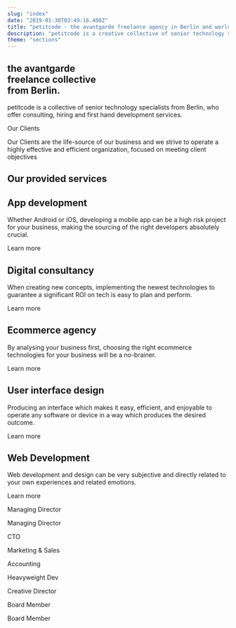 ```yaml
---
slug: "index"
date: "2019-01-30T03:49:16.408Z"
title: "petitcode - the avantgarde freelance agency in Berlin and worldwide"
description: "petitcode is a creative collective of senior technology specialists. We only offer the best."
theme: "sections"
---
```


<Sections>
<Section video>
<SectionContent>

# the avantgarde <br/> freelance collective <br/> from Berlin.

</SectionContent>
</Section>
<Section>
<SectionContent>

<KnockoutText>petitcode is a collective of senior technology specialists from Berlin, who offer consulting, hiring and first hand development services. </KnockoutText>
</SectionContent>
</Section>
<Section>
<SectionContent>
<KnockoutText>Our Clients</KnockoutText>

Our Clients are the life-source of our business and we strive to operate a highly effective and efficient organization, focused on meeting client objectives

<Grid minWidth="100px">

<GridImage maxWidth="120px" alt="World Health Organization" image="world-health-organization.svg" />

<GridImage maxWidth="120px" alt="Infologis" image="infologis.svg" />

<GridImage maxWidth="120px" alt="Jung von Matt" image="jung-von-matt.svg" />

<GridImage maxWidth="120px" alt="Universal Music" image="universal-music.svg" />

<GridImage maxWidth="120px" alt="Villeroy Boch" image="villeroy-boch.svg" />

<GridImage maxWidth="120px" alt="Vorwerk" image="vorwerk.svg" />

<GridImage maxWidth="120px" alt="Treatwell" image="treatwell logo.svg" />

</Grid>
</SectionContent>
</Section>
<Section>
<SectionContent>

# Our provided services

<Grid minWidth="300px">

<Card>
<Link className="nohover" humanId="app-development">
  <CardImage image="development.svg" />
</Link>
<CardContent>
<h2><Link humanId="app-development">App development</Link></h2>

Whether Android or iOS, developing a mobile app can be a high risk project for your business, making the sourcing of the right developers absolutely crucial.

<Link humanId="app-development">Learn more</Link>

</CardContent>
</Card>

<Card>
<Link className="nohover" humanId="digital-consultancy">
  <CardImage image="therapist.svg" />
</Link>
<CardContent>
<h2><Link humanId="digital-consultancy">Digital consultancy</Link></h2>

When creating new concepts, implementing the newest technologies to guarantee a significant ROI on tech is easy to plan and perform.

<Link humanId="digital-consultancy">Learn more</Link>

</CardContent>
</Card>

<Card>
<Link className="nohover" humanId="ecommerce-agency">
  <CardImage image="online-shop.svg" />
</Link>
<CardContent>
<h2><Link humanId="ecommerce-agency">Ecommerce agency</Link></h2>

By analysing your business first, choosing the right ecommerce technologies for your business will be a no-brainer.

<Link humanId="ecommerce-agency">Learn more</Link>

</CardContent>
</Card>

<Card>
<Link className="nohover" humanId="user-interface-design">
  <CardImage image="graphic-design.svg" />
</Link>
<CardContent>
<h2><Link humanId="user-interface-design">User interface design</Link></h2>

Producing an interface which makes it easy, efficient, and enjoyable to operate any software or device in a way which produces the desired outcome.

<Link humanId="user-interface-design">Learn more</Link>

</CardContent>
</Card>

<Card>
<Link className="nohover" humanId="web-agency">
  <CardImage image="app-development.svg" />
</Link>
<CardContent>
<h2><Link humanId="web-agency">Web Development</Link></h2>

Web development and design can be very subjective and directly related to your own experiences and related emotions.

<Link humanId="web-agency">Learn more</Link>

</CardContent>
</Card>

</Grid>
</SectionContent>
</Section>
<Section>
<SectionContent>
<Grid>
<Person name="Sebastian Melz" image="seb square.jpg">

Managing Director 

</Person>
<Person name="Axel Stett" image="axel square.jpg">

Managing Director

</Person>
<Person name="Ottavio Braun" image="ottavio-braun.jpg">

CTO

</Person>
<Person name="Guy de Macedo Behrndt" image="guy square.jpg">

Marketing & Sales

</Person>
<Person name="Lukas Polakowski" image="lukas square.jpg">

Accounting

</Person>
<Person name="Rodolfo Lopez" image="rodolfo-lopez.jpg">

Heavyweight Dev

</Person>
<Person name="Mario Mielke" image="mario-mielke.jpg">

Creative Director

</Person>
<Person name="Bernadette Zawal-Pfeil" image="bernadette square.jpg">

Board Member

</Person>
<Person name="Hubert Pfeil" image="hubert square.jpg">

Board Member

</Person>

</Grid>
</SectionContent>
</Section>
</Sections>
